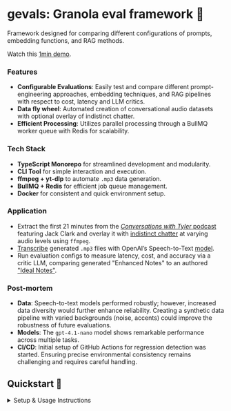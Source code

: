 # gevals: Granola eval framework 🚀

Framework designed for comparing different configurations of prompts, embedding functions, and RAG methods.

Watch this [1min demo]().

### Features

* **Configurable Evaluations**: Easily test and compare different prompt-engineering approaches, embedding techniques, and RAG pipelines with respect to cost, latency and LLM critics.
* **Data fly wheel**: Automated creation of conversational audio datasets with optional overlay of indistinct chatter.
* **Efficient Processing**: Utilizes parallel processing through a BullMQ worker queue with Redis for scalability.

### Tech Stack

* **TypeScript Monorepo** for streamlined development and modularity.
* **CLI Tool** for simple interaction and execution.
* **ffmpeg + yt-dlp** to automate `.mp3` data generation.
* **BullMQ + Redis** for efficient job queue management.
* **Docker** for consistent and quick environment setup.

### Application

* Extract the first 21 minutes from the [*Conversations with Tyler* podcast](https://youtu.be/U1ZMmKMMHgQ?si=PYEgcZBfCfVzW5g7) featuring Jack Clark and overlay it with [indistinct chatter](https://youtu.be/50bYnrmaTfE?si=ldJUkdMrNdgXP5me) at varying audio levels using `ffmpeg`.
* [Transcribe](https://github.com/pziet/gevals/blob/main/packages/core/src/data-pipeline/transcribe.ts) generated `.mp3` files with OpenAI’s Speech-to-Text [model](https://platform.openai.com/docs/guides/speech-to-text).
* Run evaluation configs to measure latency, cost, and accuracy via a critic LLM, comparing generated "Enhanced Notes" to an authored ["Ideal Notes"](https://github.com/pziet/gevals/blob/main/data/cwt/gold_standard.txt).

### Post-mortem

* **Data**: Speech-to-text models performed robustly; however, increased data diversity would further enhance reliability. Creating a synthetic data pipeline with varied backgrounds (noise, accents) could improve the robustness of future evaluations.
* **Models**: The `gpt-4.1-nano` model shows remarkable performance across multiple tasks.
* **CI/CD**: Initial setup of GitHub Actions for regression detection was started. Ensuring precise environmental consistency remains challenging and requires careful handling.

## Quickstart 🚀

<details>
<summary>Setup & Usage Instructions</summary>

### Prerequisites

Before you begin, ensure you have Node.js (v18 or higher), pnpm (v9.0.0), Docker with Docker Compose, ffmpeg, and Git installed on your system. Docker must be running and your user should have the necessary permissions to execute Docker commands. If you're using Linux, you may need to add your user to the docker group and log out and back in for the changes to take effect.

### Installation

```bash
git clone https://github.com/yourname/gevals.git
cd gevals
chmod +x ./scripts/bootstrap.sh
./scripts/bootstrap.sh
pnpm dev
```

### CLI Commands

**Launch Dashboard:**

```bash
gevals display
```

Opens a browser-based leaderboard with interactive plots for evaluation results.

**Run Evaluations:**

```bash
# Run evaluations (ensure worker is running with `pnpm worker:dev`)
gevals run .  # Run all configurations
gevals run configs/{model}-{embedding}-{rag}.yaml  # Run specific configuration
```

**Generate Synthetic Data:**

```bash
gevals data <conversation_url> --chatter <chatter_url> --levels 3
```

Generates `.mp3` conversational audio with indistinct chatter overlays from provided YouTube links.

</details>

